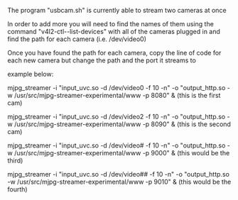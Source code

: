The program "usbcam.sh" is currently able to stream two cameras at once

In order to add more you will need to find the names of them using the command "v4l2-ctl--list-devices" with all of the cameras plugged in and find
the path for each camera (i.e. /dev/video0)

Once you have found the path for each camera, copy the line of code for each new camera but change the path and the port it streams to

example below:

mjpg_streamer -i "input_uvc.so -d /dev/video0 -f 10 -n" -o "output_http.so -w /usr/src/mjpg-streamer-experimental/www -p 8080" & (this is the first cam)

mjpg_streamer -i "input_uvc.so -d /dev/video2 -f 10 -n" -o "output_http.so -w /usr/src/mjpg-streamer-experimental/www -p 8090" & (this is the second cam)

mjpg_streamer -i "input_uvc.so -d /dev/video# -f 10 -n" -o "output_http.so -w /usr/src/mjpg-streamer-experimental/www -p 9000" & (this would be the third)

mjpg_streamer -i "input_uvc.so -d /dev/video## -f 10 -n" -o "output_http.so -w /usr/src/mjpg-streamer-experimental/www -p 9010" & (this would be the fourth)
